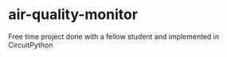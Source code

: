 # air-quality-monitor
Free time project done with a fellow student and implemented in CircuitPython
